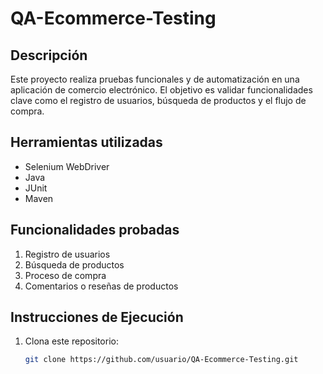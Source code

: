 # QA-Ecommerce-Testing

## Descripción
Este proyecto realiza pruebas funcionales y de automatización en una aplicación de comercio electrónico. El objetivo es validar funcionalidades clave como el registro de usuarios, búsqueda de productos y el flujo de compra.

## Herramientas utilizadas
- Selenium WebDriver
- Java
- JUnit
- Maven

## Funcionalidades probadas
1. Registro de usuarios
2. Búsqueda de productos
3. Proceso de compra
4. Comentarios o reseñas de productos

## Instrucciones de Ejecución
1. Clona este repositorio:
   ```bash
   git clone https://github.com/usuario/QA-Ecommerce-Testing.git

